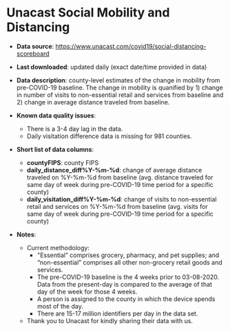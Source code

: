 # Unacast Social Mobility and Distancing

- **Data source**: https://www.unacast.com/covid19/social-distancing-scoreboard

- **Last downloaded**: updated daily (exact date/time provided in data)

- **Data description**: county-level estimates of the change in mobility from pre-COVID-19 baseline. The change in mobility is quanified by 1) change in number of visits to non-essential retail and services from baseline and 2) change in average distance traveled from baseline.

- **Known data quality issues**: 
    - There is a 3-4 day lag in the data.
    - Daily visitation difference data is missing for 981 counties.

- **Short list of data columns**: 
    - **countyFIPS**: county FIPS
    - **daily_distance_diff%Y-%m-%d**: change of average distance traveled on %Y-%m-%d from baseline (avg. distance traveled for same day of week during pre-COVID-19 time period for a specific county)
    - **daily_visitation_diff%Y-%m-%d**: change of visits to non-essential retail and services on %Y-%m-%d from baseline (avg. visits for same day of week during pre-COVID-19 time period for a specific county)

- **Notes**:

	- Current methodology:
        - "Essential” comprises grocery, pharmacy, and pet supplies; and “non-essential” comprises all other non-grocery retail goods and services. 
        - The pre-COVID-19 baseline is the 4 weeks prior to 03-08-2020. Data from the present-day is compared to the average of that day of the week for those 4 weeks.
        - A person is assigned to the county in which the device spends most of the day.
        - There are 15-17 million identifiers per day in the data set.
    - Thank you to Unacast for kindly sharing their data with us.